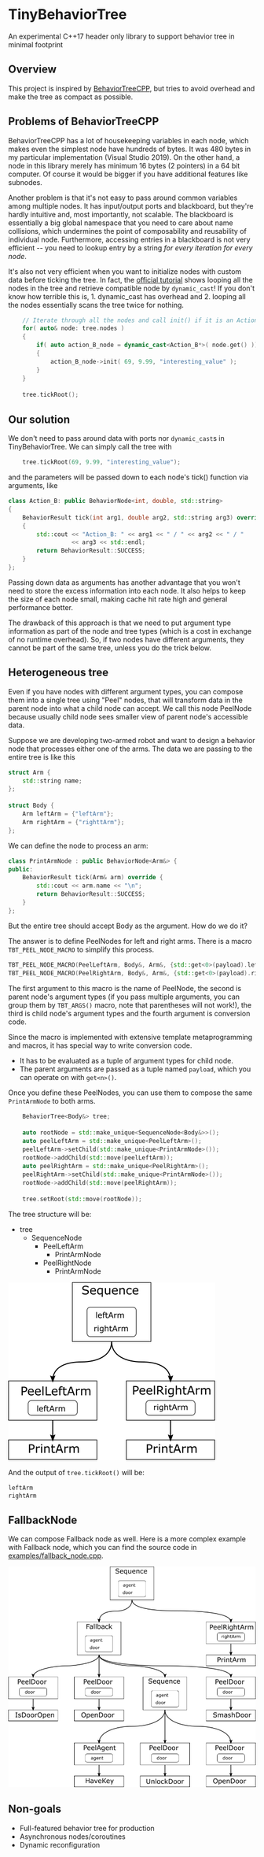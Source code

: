 # TinyBehaviorTree
An experimental C++17 header only library to support behavior tree in minimal footprint


## Overview

This project is inspired by [BehaviorTreeCPP](https://github.com/BehaviorTree/BehaviorTree.CPP.git),
but tries to avoid overhead and make the tree as compact as possible.

## Problems of BehaviorTreeCPP

BehaviorTreeCPP has a lot of housekeeping variables in each node, which makes even the
simplest node have hundreds of bytes.
It was 480 bytes in my particular implementation (Visual Studio 2019).
On the other hand, a node in this library merely has minimum 16 bytes (2 pointers) in a 64 bit computer.
Of course it would be bigger if you have additional features like subnodes.
 
Another problem is that it's not easy to pass around common variables among multiple nodes.
It has input/output ports and blackboard, but they're hardly intuitive and, most importantly,
not scalable.
The blackboard is essentially a big global namespace that you need to care about name collisions,
which undermines the point of composability and reusability of individual node.
Furthermore, accessing entries in a blackboard is not very efficient -- you need to
lookup entry by a string *for every iteration for every node*.

It's also not very efficient when you want to initialize nodes with custom data
before ticking the tree.
In fact, the [official tutorial](https://www.behaviortree.dev/tutorial_08_additional_args/)
shows looping all the nodes in the tree and retrieve compatible node by `dynamic_cast`!
If you don't know how terrible this is, 1. dynamic_cast has overhead and 2. looping
all the nodes essentially scans the tree twice for nothing.

```cpp
    // Iterate through all the nodes and call init() if it is an Action_B
    for( auto& node: tree.nodes )
    {
        if( auto action_B_node = dynamic_cast<Action_B*>( node.get() ))
        {
            action_B_node->init( 69, 9.99, "interesting_value" );
        }
    }

    tree.tickRoot();
```


## Our solution

We don't need to pass around data with ports nor `dynamic_cast`s in TinyBehaviorTree.
We can simply call the tree with 

```cpp
    tree.tickRoot(69, 9.99, "interesting_value");
```

and the parameters will be passed down to each node's tick() function via arguments, like

```cpp
class Action_B: public BehaviorNode<int, double, std::string>
{
    BehaviorResult tick(int arg1, double arg2, std::string arg3) override
    {
        std::cout << "Action_B: " << arg1 << " / " << arg2 << " / "
                  << arg3 << std::endl;
        return BehaviorResult::SUCCESS;
    }
};
```

Passing down data as arguments has another advantage that you won't need to
store the excess information into each node.
It also helps to keep the size of each node small, making cache hit rate high
and general performance better.

The drawback of this approach is that we need to put argument type information
as part of the node and tree types (which is a cost in exchange of no runtime overhead).
So, if two nodes have different arguments, they cannot be part of the same tree,
unless you do the trick below.


## Heterogeneous tree

Even if you have nodes with different argument types, you can compose them into a single
tree using "Peel" nodes, that will transform data in the parent node into what
a child node can accept.
We call this node PeelNode because usually child node sees smaller view of parent node's accessible data.

Suppose we are developing two-armed robot and want to design a behavior node that processes
either one of the arms.
The data we are passing to the entire tree is like this

```cpp
struct Arm {
    std::string name;
};

struct Body {
    Arm leftArm = {"leftArm"};
    Arm rightArm = {"righttArm"};
};
```

We can define the node to process an arm:

```cpp
class PrintArmNode : public BehaviorNode<Arm&> {
public:
    BehaviorResult tick(Arm& arm) override {
        std::cout << arm.name << "\n";
        return BehaviorResult::SUCCESS;
    }
};
```

But the entire tree should accept Body as the argument.
How do we do it?

The answer is to define PeelNodes for left and right arms.
There is a macro `TBT_PEEL_NODE_MACRO` to simplify this process.

```cpp
TBT_PEEL_NODE_MACRO(PeelLeftArm, Body&, Arm&, {std::get<0>(payload).leftArm})
TBT_PEEL_NODE_MACRO(PeelRightArm, Body&, Arm&, {std::get<0>(payload).rightArm})
```

The first argument to this macro is the name of PeelNode, the second is parent node's argument types
(if you pass multiple arguments, you can group them by `TBT_ARGS()` macro, note that parentheses will
not work!), the third is child node's argument types and the fourth argument is conversion code.

Since the macro is implemented with extensive template metaprogramming and macros, it has special
way to write conversion code.

* It has to be evaluated as a tuple of argument types for child node.
* The parent arguments are passed as a tuple named `payload`, which you can operate on with `get<n>()`.

Once you define these PeelNodes, you can use them to compose the same `PrintArmNode` to
both arms.

```cpp
    BehaviorTree<Body&> tree;

    auto rootNode = std::make_unique<SequenceNode<Body&>>();
    auto peelLeftArm = std::make_unique<PeelLeftArm>();
    peelLeftArm->setChild(std::make_unique<PrintArmNode>());
    rootNode->addChild(std::move(peelLeftArm));
    auto peelRightArm = std::make_unique<PeelRightArm>();
    peelRightArm->setChild(std::make_unique<PrintArmNode>());
    rootNode->addChild(std::move(peelRightArm));

    tree.setRoot(std::move(rootNode));
```

The tree structure will be:

* tree
  * SequenceNode
    * PeelLeftArm
      * PrintArmNode
    * PeelRightNode
      * PrintArmNode

![image](images/LeftRightArm.png)

And the output of `tree.tickRoot()` will be:

    leftArm
    rightArm

## FallbackNode

We can compose Fallback node as well.
Here is a more complex example with Fallback node,
which you can find the source code in [examples/fallback_node.cpp](examples/fallback_node.cpp).

![image](images/FallbackNode.png)

## Non-goals

* Full-featured behavior tree for production
* Asynchronous nodes/coroutines
* Dynamic reconfiguration

